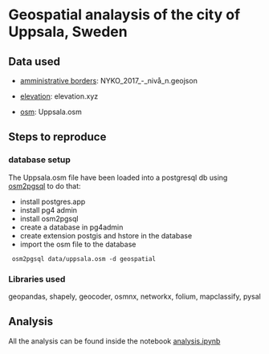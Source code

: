 # Geospatial analaysis of the city of Uppsala, Sweden

## Data used
- [amministrative borders](https://opendata.uppsala.se/search?groupIds=ec9ce82cb9324d22ab16db2efd2a492d): NYKO_2017_-_nivå_n.geojson
- [elevation](https://www.lantmateriet.se/sv/geodata/vara-produkter/produktlista/markhojdmodell-nedladdning-grid-50/): elevation.xyz

- [osm](https://extract.bbbike.org/?sw_lng=17.412&sw_lat=59.768&ne_lng=17.944&ne_lat=59.957&format=osm.xz&city=Uppsala&lang=en): Uppsala.osm


## Steps to reproduce

### database setup

The Uppsala.osm file have been loaded into a postgresql db using  [osm2pgsql](https://osm2pgsql.org/doc/manual.html) to do that:

- install postgres.app
- install pg4 admin 
- install osm2pgsql
- create a database in pg4admin
- create extension postgis and hstore in the database
- import the osm file to the database
  
``` osm2pgsql data/uppsala.osm -d geospatial```

### Libraries used 

geopandas, shapely, geocoder, osmnx, networkx, folium, mapclassify, pysal


## Analysis 
All the analysis can be found inside the notebook [analysis.ipynb](uppsala.ipynb)
